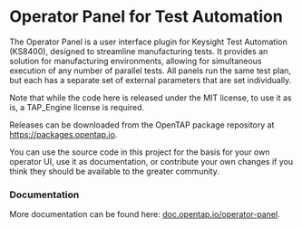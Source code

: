 # Operator Panel for Test Automation
The Operator Panel is a user interface plugin for  Keysight Test Automation (KS8400), designed to streamline manufacturing tests. It provides an solution for manufacturing environments, allowing for simultaneous execution of any number of parallel tests. All panels run the same test plan, but each has a separate set of external parameters that are set individually​.

Note that while the code here is released under the MIT license, to use it as is, a TAP_Engine license is required.

Releases can be downloaded from the OpenTAP package repository at https://packages.opentap.io.

You can use the source code in this project for the basis for your own operator UI, use it as documentation, or contribute your own changes if you think they should be available to the greater community.

### Documentation

More documentation can be found here: [doc.opentap.io/operator-panel](https://doc.opentap.io/operator-panel/).
